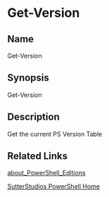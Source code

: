 # Get-Version

## Name

Get-Version

## Synopsis

Get-Version

## Description

Get the current PS Version Table

## Related Links

[about_PowerShell_Editions](https://learn.microsoft.com/en-us/powershell/module/microsoft.powershell.core/about/about_powershell_editions?view=powershell-7.3&viewFallbackFrom=powershell-5.1)

[SutterStudios PowerShell Home](https://github.com/SutterStudios/PowerShell)